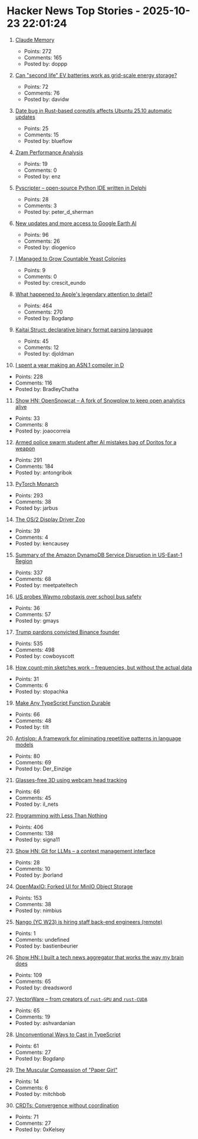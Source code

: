# Hacker News Top Stories - 2025-10-23 22:01:24

1. [Claude Memory](https://www.anthropic.com/news/memory)
   - Points: 272
   - Comments: 165
   - Posted by: doppp

2. [Can "second life" EV batteries work as grid-scale energy storage?](https://www.volts.wtf/p/can-second-life-ev-batteries-work)
   - Points: 72
   - Comments: 76
   - Posted by: davidw

3. [Date bug in Rust-based coreutils affects Ubuntu 25.10 automatic updates](https://lwn.net/Articles/1043103/)
   - Points: 25
   - Comments: 15
   - Posted by: blueflow

4. [Zram Performance Analysis](https://notes.xeome.dev/notes/Zram)
   - Points: 19
   - Comments: 0
   - Posted by: enz

5. [Pyscripter – open-source Python IDE written in Delphi](https://github.com/pyscripter/pyscripter)
   - Points: 28
   - Comments: 3
   - Posted by: peter_d_sherman

6. [New updates and more access to Google Earth AI](https://blog.google/technology/research/new-updates-and-more-access-to-google-earth-ai/)
   - Points: 96
   - Comments: 26
   - Posted by: diogenico

7. [I Managed to Grow Countable Yeast Colonies](https://chillphysicsenjoyer.substack.com/p/i-managed-to-grow-countable-yeast)
   - Points: 9
   - Comments: 0
   - Posted by: crescit_eundo

8. [What happened to Apple's legendary attention to detail?](https://blog.johnozbay.com/what-happened-to-apples-attention-to-detail.html)
   - Points: 464
   - Comments: 270
   - Posted by: Bogdanp

9. [Kaitai Struct: declarative binary format parsing language](https://kaitai.io/)
   - Points: 45
   - Comments: 12
   - Posted by: djoldman

10. [I spent a year making an ASN.1 compiler in D](https://bradley.chatha.dev/blog/dlang-propaganda/asn1-compiler-in-d/)
   - Points: 228
   - Comments: 116
   - Posted by: BradleyChatha

11. [Show HN: OpenSnowcat – A fork of Snowplow to keep open analytics alive](https://opensnowcat.io/)
   - Points: 33
   - Comments: 8
   - Posted by: joaocorreia

12. [Armed police swarm student after AI mistakes bag of Doritos for a weapon](https://www.dexerto.com/entertainment/armed-police-swarm-student-after-ai-mistakes-bag-of-doritos-for-a-weapon-3273512/)
   - Points: 291
   - Comments: 184
   - Posted by: antongribok

13. [PyTorch Monarch](https://pytorch.org/blog/introducing-pytorch-monarch/)
   - Points: 293
   - Comments: 38
   - Posted by: jarbus

14. [The OS/2 Display Driver Zoo](https://www.os2museum.com/wp/the-os-2-display-driver-zoo/)
   - Points: 39
   - Comments: 4
   - Posted by: kencausey

15. [Summary of the Amazon DynamoDB Service Disruption in US-East-1 Region](https://aws.amazon.com/message/101925/)
   - Points: 337
   - Comments: 68
   - Posted by: meetpateltech

16. [US probes Waymo robotaxis over school bus safety](https://www.yahoo.com/news/articles/us-investigates-waymo-robotaxis-over-102015308.html)
   - Points: 36
   - Comments: 57
   - Posted by: gmays

17. [Trump pardons convicted Binance founder](https://www.wsj.com/finance/currencies/trump-pardons-convicted-binance-founder-7509bd63)
   - Points: 535
   - Comments: 498
   - Posted by: cowboyscott

18. [How count-min sketches work – frequencies, but without the actual data](https://www.instantdb.com/essays/count_min_sketch)
   - Points: 31
   - Comments: 6
   - Posted by: stopachka

19. [Make Any TypeScript Function Durable](https://useworkflow.dev/)
   - Points: 66
   - Comments: 48
   - Posted by: tilt

20. [Antislop: A framework for eliminating repetitive patterns in language models](https://arxiv.org/abs/2510.15061)
   - Points: 80
   - Comments: 69
   - Posted by: Der_Einzige

21. [Glasses-free 3D using webcam head tracking](https://assetstore.unity.com/packages/tools/camera/vr-without-glasses-for-webgl-332314)
   - Points: 66
   - Comments: 45
   - Posted by: il_nets

22. [Programming with Less Than Nothing](https://joshmoody.org/blog/programming-with-less-than-nothing/)
   - Points: 406
   - Comments: 138
   - Posted by: signa11

23. [Show HN: Git for LLMs – a context management interface](https://twigg.ai)
   - Points: 28
   - Comments: 10
   - Posted by: jborland

24. [OpenMaxIO: Forked UI for MinIO Object Storage](https://github.com/OpenMaxIO/openmaxio-object-browser)
   - Points: 153
   - Comments: 38
   - Posted by: nimbius

25. [Nango (YC W23) is hiring staff back-end engineers (remote)](https://www.nango.dev/careers)
   - Points: 1
   - Comments: undefined
   - Posted by: bastienbeurier

26. [Show HN: I built a tech news aggregator that works the way my brain does](https://deadstack.net/recent)
   - Points: 109
   - Comments: 65
   - Posted by: dreadsword

27. [VectorWare – from creators of `rust-GPU` and `rust-CUDA`](https://www.vectorware.com/blog/announcing-vectorware/)
   - Points: 65
   - Comments: 19
   - Posted by: ashvardanian

28. [Unconventional Ways to Cast in TypeScript](https://wolfgirl.dev/blog/2025-10-22-4-unconventional-ways-to-cast-in-typescript/)
   - Points: 61
   - Comments: 27
   - Posted by: Bogdanp

29. [The Muscular Compassion of "Paper Girl"](https://www.newyorker.com/books/page-turner/the-muscular-compassion-of-paper-girl)
   - Points: 14
   - Comments: 6
   - Posted by: mitchbob

30. [CRDTs: Convergence without coordination](https://read.thecoder.cafe/p/crdt)
   - Points: 71
   - Comments: 27
   - Posted by: 0xKelsey

